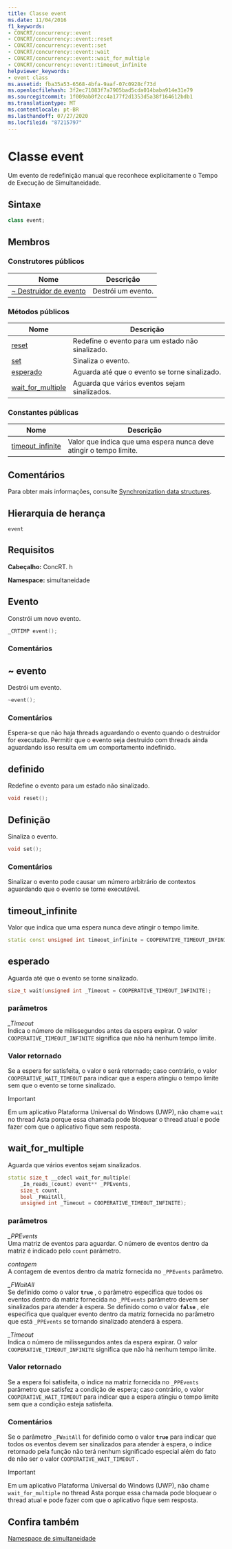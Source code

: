 ```yaml
---
title: Classe event
ms.date: 11/04/2016
f1_keywords:
- CONCRT/concurrency::event
- CONCRT/concurrency::event::reset
- CONCRT/concurrency::event::set
- CONCRT/concurrency::event::wait
- CONCRT/concurrency::event::wait_for_multiple
- CONCRT/concurrency::event::timeout_infinite
helpviewer_keywords:
- event class
ms.assetid: fba35a53-6568-4bfa-9aaf-07c0928cf73d
ms.openlocfilehash: 3f2ec71083f7a7905bad5cda014baba914e31e79
ms.sourcegitcommit: 1f009ab0f2cc4a177f2d1353d5a38f164612bdb1
ms.translationtype: MT
ms.contentlocale: pt-BR
ms.lasthandoff: 07/27/2020
ms.locfileid: "87215797"
---
```

# <a name="event-class"></a>Classe event

Um evento de redefinição manual que reconhece explicitamente o Tempo de Execução de Simultaneidade.

## <a name="syntax"></a>Sintaxe

```cpp
class event;
```

## <a name="members"></a>Membros

### <a name="public-constructors"></a>Construtores públicos

|Nome|Descrição|
|----------|-----------------|
|[~ Destruidor de evento](#dtor)|Destrói um evento.|

### <a name="public-methods"></a>Métodos públicos

|Nome|Descrição|
|----------|-----------------|
|[reset](#reset)|Redefine o evento para um estado não sinalizado.|
|[set](#set)|Sinaliza o evento.|
|[esperado](#wait)|Aguarda até que o evento se torne sinalizado.|
|[wait_for_multiple](#wait_for_multiple)|Aguarda que vários eventos sejam sinalizados.|

### <a name="public-constants"></a>Constantes públicas

|Nome|Descrição|
|----------|-----------------|
|[timeout_infinite](#timeout_infinite)|Valor que indica que uma espera nunca deve atingir o tempo limite.|

## <a name="remarks"></a>Comentários

Para obter mais informações, consulte [Synchronization data structures](../../../parallel/concrt/synchronization-data-structures.md).

## <a name="inheritance-hierarchy"></a>Hierarquia de herança

`event`

## <a name="requirements"></a>Requisitos

**Cabeçalho:** ConcRT. h

**Namespace:** simultaneidade

## <a name="event"></a>Evento <a name="ctor"></a>

Constrói um novo evento.

```cpp
_CRTIMP event();
```

### <a name="remarks"></a>Comentários

## <a name="event"></a><a name="dtor"></a>~ evento

Destrói um evento.

```cpp
~event();
```

### <a name="remarks"></a>Comentários

Espera-se que não haja threads aguardando o evento quando o destruidor for executado. Permitir que o evento seja destruido com threads ainda aguardando isso resulta em um comportamento indefinido.

## <a name="reset"></a><a name="reset"></a>definido

Redefine o evento para um estado não sinalizado.

```cpp
void reset();
```

## <a name="set"></a><a name="set"></a>Definição

Sinaliza o evento.

```cpp
void set();
```

### <a name="remarks"></a>Comentários

Sinalizar o evento pode causar um número arbitrário de contextos aguardando que o evento se torne executável.

## <a name="timeout_infinite"></a><a name="timeout_infinite"></a>timeout_infinite

Valor que indica que uma espera nunca deve atingir o tempo limite.

```cpp
static const unsigned int timeout_infinite = COOPERATIVE_TIMEOUT_INFINITE;
```

## <a name="wait"></a><a name="wait"></a>esperado

Aguarda até que o evento se torne sinalizado.

```cpp
size_t wait(unsigned int _Timeout = COOPERATIVE_TIMEOUT_INFINITE);
```

### <a name="parameters"></a>parâmetros

*_Timeout*<br/>
Indica o número de milissegundos antes da espera expirar. O valor `COOPERATIVE_TIMEOUT_INFINITE` significa que não há nenhum tempo limite.

### <a name="return-value"></a>Valor retornado

Se a espera for satisfeita, o valor `0` será retornado; caso contrário, o valor `COOPERATIVE_WAIT_TIMEOUT` para indicar que a espera atingiu o tempo limite sem que o evento se torne sinalizado.

> [!IMPORTANT]
> Em um aplicativo Plataforma Universal do Windows (UWP), não chame `wait` no thread Asta porque essa chamada pode bloquear o thread atual e pode fazer com que o aplicativo fique sem resposta.

## <a name="wait_for_multiple"></a><a name="wait_for_multiple"></a>wait_for_multiple

Aguarda que vários eventos sejam sinalizados.

```cpp
static size_t __cdecl wait_for_multiple(
    _In_reads_(count) event** _PPEvents,
    size_t count,
    bool _FWaitAll,
    unsigned int _Timeout = COOPERATIVE_TIMEOUT_INFINITE);
```

### <a name="parameters"></a>parâmetros

*_PPEvents*<br/>
Uma matriz de eventos para aguardar. O número de eventos dentro da matriz é indicado pelo `count` parâmetro.

*contagem*<br/>
A contagem de eventos dentro da matriz fornecida no `_PPEvents` parâmetro.

*_FWaitAll*<br/>
Se definido como o valor **`true`** , o parâmetro especifica que todos os eventos dentro da matriz fornecida no `_PPEvents` parâmetro devem ser sinalizados para atender à espera. Se definido como o valor **`false`** , ele especifica que qualquer evento dentro da matriz fornecida no parâmetro que está `_PPEvents` se tornando sinalizado atenderá à espera.

*_Timeout*<br/>
Indica o número de milissegundos antes da espera expirar. O valor `COOPERATIVE_TIMEOUT_INFINITE` significa que não há nenhum tempo limite.

### <a name="return-value"></a>Valor retornado

Se a espera foi satisfeita, o índice na matriz fornecida no `_PPEvents` parâmetro que satisfez a condição de espera; caso contrário, o valor `COOPERATIVE_WAIT_TIMEOUT` para indicar que a espera atingiu o tempo limite sem que a condição esteja satisfeita.

### <a name="remarks"></a>Comentários

Se o parâmetro `_FWaitAll` for definido como o valor **`true`** para indicar que todos os eventos devem ser sinalizados para atender à espera, o índice retornado pela função não terá nenhum significado especial além do fato de não ser o valor `COOPERATIVE_WAIT_TIMEOUT` .

> [!IMPORTANT]
> Em um aplicativo Plataforma Universal do Windows (UWP), não chame `wait_for_multiple` no thread Asta porque essa chamada pode bloquear o thread atual e pode fazer com que o aplicativo fique sem resposta.

## <a name="see-also"></a>Confira também

[Namespace de simultaneidade](concurrency-namespace.md)
